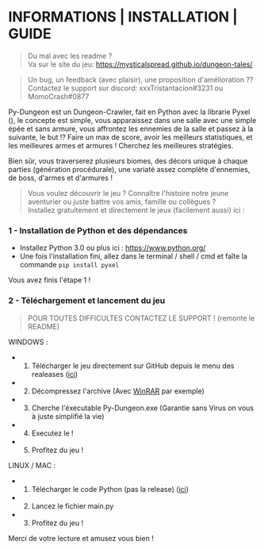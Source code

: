 # INFORMATIONS | INSTALLATION | GUIDE

> Du mal avec les readme ?  
Va sur le site du jeu: https://mysticalspread.github.io/dungeon-tales/

> Un bug, un feedback (avec plaisir), une proposition d'amélioration ??  
Contactez le support sur discord: xxxTristantacion#3231 ou MomoCrash#0877

Py-Dungeon est un Dungeon-Crawler, fait en Python avec la librarie Pyxel (), le concepte est simple, vous apparaissez dans une salle avec une simple épée et sans armure, vous affrontez les ennemies de la salle
et passez à la suivante, le but !? Faire un max de score, avoir les meilleurs statistiques, et les meilleures armes et armures ! Cherchez les meilleures stratégies.

Bien sûr, vous traverserez plusieurs biomes, des décors unique à chaque parties (génération procédurale), une variaté assez complète d'ennemies, de boss, d'armes et d'armures ! 

> Vous voulez découvrir le jeu ? Connaître l'histoire notre jeune aventurier ou juste battre vos amis, famille ou collègues ?  
Installez gratuitement et directement le jeux (facilement aussi) ici :
### 1 - Installation de Python et des dépendances 

- Installez Python 3.0 ou plus ici : https://www.python.org/
- Une fois l'installation fini, allez dans le terminal / shell / cmd et faîte la commande `pip install pyxel`

Vous avez finis l'étape 1 !

### 2 - Téléchargement et lancement du jeu
> POUR TOUTES DIFFICULTES CONTACTEZ LE SUPPORT ! (remonte le README) 

WINDOWS :  
  - 1. Télécharger le jeu directement sur GitHub depuis le menu des realeases ([ici](https://FEUR))
  - 2. Décompressez l'archive (Avec [WinRAR](https://www.win-rar.com/start.html?&L=10) par exemple)
  - 3. Cherche l'éxecutable Py-Dungeon.exe (Garantie sans Virus on vous à juste simplifié la vie)
  - 4. Executez le !
  - 5. Profitez du jeu !

LINUX / MAC :  
  - 1. Télécharger le code Python (pas la release) ([ici](https://FEUR))
  - 2. Lancez le fichier main.py
  - 3. Profitez du jeu !
  
Merci de votre lecture et amusez vous bien !
